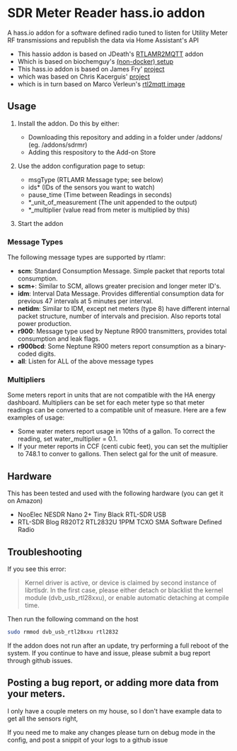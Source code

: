 # SDR Meter Reader hass.io addon
A hass.io addon for a software defined radio tuned to listen for Utility Meter RF transmissions and republish the data via Home Assistant's API

- This hassio addon is based on  JDeath's [RTLAMR2MQTT](https://github.com/jdeath/RTLAMR2MQQT/tree/master/RTLAMR2MQQT) addon
- Which is based on biochemguy's [(non-docker) setup](https://community.home-assistant.io/t/get-your-smart-electric-water-and-gas-meter-scm-readings-into-home-assistant-with-a-rtl-sdr)
- This hass.io addon is based on James Fry' [project](https://github.com/james-fry/hassio-addons/tree/master/rtl4332mqtt)
- which was based on Chris Kacerguis' [project](https://github.com/chriskacerguis/honeywell2mqtt)
- which is in turn based on Marco Verleun's [rtl2mqtt image](https://github.com/roflmao/rtl2mqtt)

## Usage

1) Install the addon. Do this by either:
    - Downloading this repository and adding in a folder under /addons/ (eg. /addons/sdrmr)
    - Adding this respository to the Add-on Store

2) Use the addon configuration page to setup:
    - msgType (RTLAMR Message type; see below)
    - ids* (IDs of the sensors you want to watch)
    - pause_time (Time between Readings in seconds)
    - *_unit_of_measurement (The unit appended to the output)
    - *_multiplier (value read from meter is multiplied by this)

3) Start the addon

### Message Types

The following message types are supported by rtlamr:

- **scm**: Standard Consumption Message. Simple packet that reports total consumption.
- **scm+**: Similar to SCM, allows greater precision and longer meter ID's.
- **idm**: Interval Data Message. Provides differential consumption data for previous 47 intervals at 5 minutes per interval.
- **netidm**: Similar to IDM, except net meters (type 8) have different internal packet structure, number of intervals and precision. Also reports total power production.
- **r900**: Message type used by Neptune R900 transmitters, provides total consumption and leak flags.
- **r900bcd**: Some Neptune R900 meters report consumption as a binary-coded digits.
- **all**: Listen for ALL of the above message types

### Multipliers

Some meters report in units that are not compatible with the HA energy dashboard. Multipliers can be set for each meter type so that meter readings can be converted to a compatible unit of measure. Here are a few examples of usage:

- Some water meters report usage in 10ths of a gallon. To correct the reading, set water_multiplier = 0.1.
- If your meter reports in CCF (centi cubic feet), you can set the multiplier to 748.1 to conver to gallons. Then select gal for the unit of measure.

## Hardware

This has been tested and used with the following hardware (you can get it on Amazon)

- NooElec NESDR Nano 2+ Tiny Black RTL-SDR USB
- RTL-SDR Blog R820T2 RTL2832U 1PPM TCXO SMA Software Defined Radio


## Troubleshooting

If you see this error:

> Kernel driver is active, or device is claimed by second instance of librtlsdr.
> In the first case, please either detach or blacklist the kernel module
> (dvb_usb_rtl28xxu), or enable automatic detaching at compile time.

Then run the following command on the host

```bash
sudo rmmod dvb_usb_rtl28xxu rtl2832
```

If the addon does not run after an update, try performing a full reboot of the system. If you continue to have and issue, please submit a bug report through github issues.

## Posting a bug report, or adding more data from your meters. 
I only have a couple meters on my house, so I don't have example data to get all the sensors right, 

If you need me to make any changes please turn on debug mode in the config, and post a snippit of your logs to a github issue
